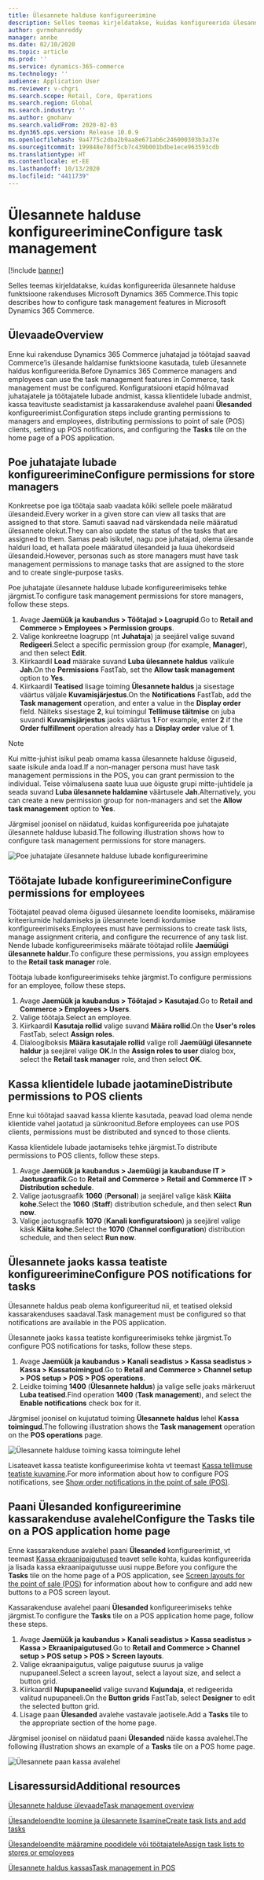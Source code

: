 ```yaml
---
title: Ülesannete halduse konfigureerimine
description: Selles teemas kirjeldatakse, kuidas konfigureerida ülesannete halduse funktsioone rakenduses Microsoft Dynamics 365 Commerce.
author: gvrmohanreddy
manager: annbe
ms.date: 02/10/2020
ms.topic: article
ms.prod: ''
ms.service: dynamics-365-commerce
ms.technology: ''
audience: Application User
ms.reviewer: v-chgri
ms.search.scope: Retail, Core, Operations
ms.search.region: Global
ms.search.industry: ''
ms.author: gmohanv
ms.search.validFrom: 2020-02-03
ms.dyn365.ops.version: Release 10.0.9
ms.openlocfilehash: 9a4775c2dba2b9aa8e671ab6c246000303b3a37e
ms.sourcegitcommit: 199848e78df5cb7c439b001bdbe1ece963593cdb
ms.translationtype: HT
ms.contentlocale: et-EE
ms.lasthandoff: 10/13/2020
ms.locfileid: "4411739"
---
```

# <a name="configure-task-management"></a><span data-ttu-id="ff281-103">Ülesannete halduse konfigureerimine</span><span class="sxs-lookup"><span data-stu-id="ff281-103">Configure task management</span></span>

[!include [banner](includes/banner.md)]

<span data-ttu-id="ff281-104">Selles teemas kirjeldatakse, kuidas konfigureerida ülesannete halduse funktsioone rakenduses Microsoft Dynamics 365 Commerce.</span><span class="sxs-lookup"><span data-stu-id="ff281-104">This topic describes how to configure task management features in Microsoft Dynamics 365 Commerce.</span></span>

## <a name="overview"></a><span data-ttu-id="ff281-105">Ülevaade</span><span class="sxs-lookup"><span data-stu-id="ff281-105">Overview</span></span>

<span data-ttu-id="ff281-106">Enne kui rakenduse Dynamics 365 Commerce juhatajad ja töötajad saavad Commerce’is ülesande haldamise funktsioone kasutada, tuleb ülesannete haldus konfigureerida.</span><span class="sxs-lookup"><span data-stu-id="ff281-106">Before Dynamics 365 Commerce managers and employees can use the task management features in Commerce, task management must be configured.</span></span> <span data-ttu-id="ff281-107">Konfiguratsiooni etapid hõlmavad juhatajatele ja töötajatele lubade andmist, kassa klientidele lubade andmist, kassa teavituste seadistamist ja kassarakenduse avalehel paani **Ülesanded** konfigureerimist.</span><span class="sxs-lookup"><span data-stu-id="ff281-107">Configuration steps include granting permissions to managers and employees, distributing permissions to point of sale (POS) clients, setting up POS notifications, and configuring the **Tasks** tile on the home page of a POS application.</span></span>

## <a name="configure-permissions-for-store-managers"></a><span data-ttu-id="ff281-108">Poe juhatajate lubade konfigureerimine</span><span class="sxs-lookup"><span data-stu-id="ff281-108">Configure permissions for store managers</span></span>

<span data-ttu-id="ff281-109">Konkreetse poe iga töötaja saab vaadata kõiki sellele poele määratud ülesandeid.</span><span class="sxs-lookup"><span data-stu-id="ff281-109">Every worker in a given store can view all tasks that are assigned to that store.</span></span> <span data-ttu-id="ff281-110">Samuti saavad nad värskendada neile määratud ülesannete olekut.</span><span class="sxs-lookup"><span data-stu-id="ff281-110">They can also update the status of the tasks that are assigned to them.</span></span> <span data-ttu-id="ff281-111">Samas peab isikutel, nagu poe juhatajad, olema ülesande halduri load, et hallata poele määratud ülesandeid ja luua ühekordseid ülesandeid.</span><span class="sxs-lookup"><span data-stu-id="ff281-111">However, personas such as store managers must have task management permissions to manage tasks that are assigned to the store and to create single-purpose tasks.</span></span>

<span data-ttu-id="ff281-112">Poe juhatajate ülesannete halduse lubade konfigureerimiseks tehke järgmist.</span><span class="sxs-lookup"><span data-stu-id="ff281-112">To configure task management permissions for store managers, follow these steps.</span></span>

1. <span data-ttu-id="ff281-113">Avage **Jaemüük ja kaubandus \> Töötajad \> Loagrupid**.</span><span class="sxs-lookup"><span data-stu-id="ff281-113">Go to **Retail and Commerce \> Employees \> Permission groups**.</span></span>
1. <span data-ttu-id="ff281-114">Valige konkreetne loagrupp (nt **Juhataja**) ja seejärel valige suvand **Redigeeri**.</span><span class="sxs-lookup"><span data-stu-id="ff281-114">Select a specific permission group (for example, **Manager**), and then select **Edit**.</span></span>
1. <span data-ttu-id="ff281-115">Kiirkaardil **Load** määrake suvand **Luba ülesannete haldus** valikule **Jah**.</span><span class="sxs-lookup"><span data-stu-id="ff281-115">On the **Permissions** FastTab, set the **Allow task management** option to **Yes**.</span></span>
1. <span data-ttu-id="ff281-116">Kiirkaardil **Teatised** lisage toiming **Ülesannete haldus** ja sisestage väärtus väljale **Kuvamisjärjestus**.</span><span class="sxs-lookup"><span data-stu-id="ff281-116">On the **Notifications** FastTab, add the **Task management** operation, and enter a value in the **Display order** field.</span></span> <span data-ttu-id="ff281-117">Näiteks sisestage **2**, kui toimingul **Tellimuse täitmise** on juba suvandi **Kuvamisjärjestus** jaoks väärtus **1**.</span><span class="sxs-lookup"><span data-stu-id="ff281-117">For example, enter **2** if the **Order fulfillment** operation already has a **Display order** value of **1**.</span></span>
    
> [!NOTE]
> <span data-ttu-id="ff281-118">Kui mitte-juhist isikul peab omama kassa ülesannete halduse õiguseid, saate isikule anda load.</span><span class="sxs-lookup"><span data-stu-id="ff281-118">If a non-manager persona must have task management permissions in the POS, you can grant permission to the individual.</span></span> <span data-ttu-id="ff281-119">Teise võimalusena saate luua uue õiguste grupi mitte-juhtidele ja seada suvand **Luba ülesannete haldamine** väärtusele **Jah**.</span><span class="sxs-lookup"><span data-stu-id="ff281-119">Alternatively, you can create a new permission group for non-managers and set the **Allow task management** option to **Yes**.</span></span>

<span data-ttu-id="ff281-120">Järgmisel joonisel on näidatud, kuidas konfigureerida poe juhatajate ülesannete halduse lubasid.</span><span class="sxs-lookup"><span data-stu-id="ff281-120">The following illustration shows how to configure task management permissions for store managers.</span></span>

![Poe juhatajate ülesannete halduse lubade konfigureerimine](media/HQ-POS-Tasks-Notifications-User-Permission.png)

## <a name="configure-permissions-for-employees"></a><span data-ttu-id="ff281-122">Töötajate lubade konfigureerimine</span><span class="sxs-lookup"><span data-stu-id="ff281-122">Configure permissions for employees</span></span>

<span data-ttu-id="ff281-123">Töötajatel peavad olema õigused ülesannete loendite loomiseks, määramise kriteeriumide haldamiseks ja ülesannete loendi kordumise konfigureerimiseks.</span><span class="sxs-lookup"><span data-stu-id="ff281-123">Employees must have permissions to create task lists, manage assignment criteria, and configure the recurrence of any task list.</span></span> <span data-ttu-id="ff281-124">Nende lubade konfigureerimiseks määrate töötajad rollile **Jaemüügi ülesannete haldur**.</span><span class="sxs-lookup"><span data-stu-id="ff281-124">To configure these permissions, you assign employees to the **Retail task manager** role.</span></span>

<span data-ttu-id="ff281-125">Töötaja lubade konfigureerimiseks tehke järgmist.</span><span class="sxs-lookup"><span data-stu-id="ff281-125">To configure permissions for an employee, follow these steps.</span></span>

1. <span data-ttu-id="ff281-126">Avage **Jaemüük ja kaubandus \> Töötajad \> Kasutajad**.</span><span class="sxs-lookup"><span data-stu-id="ff281-126">Go to **Retail and Commerce \> Employees \> Users**.</span></span>
1. <span data-ttu-id="ff281-127">Valige töötaja.</span><span class="sxs-lookup"><span data-stu-id="ff281-127">Select an employee.</span></span>
1. <span data-ttu-id="ff281-128">Kiirkaardil **Kasutaja rollid** valige suvand **Määra rollid**.</span><span class="sxs-lookup"><span data-stu-id="ff281-128">On the **User's roles** FastTab, select **Assign roles**.</span></span>
1. <span data-ttu-id="ff281-129">Dialoogiboksis **Määra kasutajale rollid** valige roll **Jaemüügi ülesannete haldur** ja seejärel valige **OK**.</span><span class="sxs-lookup"><span data-stu-id="ff281-129">In the **Assign roles to user** dialog box, select the **Retail task manager** role, and then select **OK**.</span></span>

## <a name="distribute-permissions-to-pos-clients"></a><span data-ttu-id="ff281-130">Kassa klientidele lubade jaotamine</span><span class="sxs-lookup"><span data-stu-id="ff281-130">Distribute permissions to POS clients</span></span>

<span data-ttu-id="ff281-131">Enne kui töötajad saavad kassa kliente kasutada, peavad load olema nende klientide vahel jaotatud ja sünkroonitud.</span><span class="sxs-lookup"><span data-stu-id="ff281-131">Before employees can use POS clients, permissions must be distributed and synced to those clients.</span></span>

<span data-ttu-id="ff281-132">Kassa klientidele lubade jaotamiseks tehke järgmist.</span><span class="sxs-lookup"><span data-stu-id="ff281-132">To distribute permissions to POS clients, follow these steps.</span></span>

1. <span data-ttu-id="ff281-133">Avage **Jaemüük ja kaubandus \> Jaemüügi ja kaubanduse IT \> Jaotusgraafik**.</span><span class="sxs-lookup"><span data-stu-id="ff281-133">Go to **Retail and Commerce \> Retail and Commerce IT \> Distribution schedule**.</span></span>
1. <span data-ttu-id="ff281-134">Valige jaotusgraafik **1060** (**Personal**) ja seejärel valige käsk **Käita kohe**.</span><span class="sxs-lookup"><span data-stu-id="ff281-134">Select the **1060** (**Staff**) distribution schedule, and then select **Run now**.</span></span>
1. <span data-ttu-id="ff281-135">Valige jaotusgraafik **1070** (**Kanali konfiguratsioon**) ja seejärel valige käsk **Käita kohe**.</span><span class="sxs-lookup"><span data-stu-id="ff281-135">Select the **1070** (**Channel configuration**) distribution schedule, and then select **Run now**.</span></span>

## <a name="configure-pos-notifications-for-tasks"></a><span data-ttu-id="ff281-136">Ülesannete jaoks kassa teatiste konfigureerimine</span><span class="sxs-lookup"><span data-stu-id="ff281-136">Configure POS notifications for tasks</span></span>

<span data-ttu-id="ff281-137">Ülesannete haldus peab olema konfigureeritud nii, et teatised oleksid kassarakenduses saadaval.</span><span class="sxs-lookup"><span data-stu-id="ff281-137">Task management must be configured so that notifications are available in the POS application.</span></span>

<span data-ttu-id="ff281-138">Ülesannete jaoks kassa teatiste konfigureerimiseks tehke järgmist.</span><span class="sxs-lookup"><span data-stu-id="ff281-138">To configure POS notifications for tasks, follow these steps.</span></span>

1. <span data-ttu-id="ff281-139">Avage **Jaemüük ja kaubandus \> Kanali seadistus \> Kassa seadistus \> Kassa \> Kassatoimingud**.</span><span class="sxs-lookup"><span data-stu-id="ff281-139">Go to **Retail and Commerce \> Channel setup \> POS setup \> POS \> POS operations**.</span></span>
1. <span data-ttu-id="ff281-140">Leidke toiming **1400** (**Ülesannete haldus**) ja valige selle joaks märkeruut **Luba teatised**.</span><span class="sxs-lookup"><span data-stu-id="ff281-140">Find operation **1400** (**Task management**), and select the **Enable notifications** check box for it.</span></span>

<span data-ttu-id="ff281-141">Järgmisel joonisel on kujutatud toiming **Ülesannete haldus** lehel **Kassa toimingud**.</span><span class="sxs-lookup"><span data-stu-id="ff281-141">The following illustration shows the **Task management** operation on the **POS operations** page.</span></span>

![Ülesannete halduse toiming kassa toimingute lehel](media/HQ-POS-Tasks-Notifications.png)

<span data-ttu-id="ff281-143">Lisateavet kassa teatiste konfigureerimise kohta vt teemast [Kassa tellimuse teatiste kuvamine](notifications-pos.md).</span><span class="sxs-lookup"><span data-stu-id="ff281-143">For more information about how to configure POS notifications, see [Show order notifications in the point of sale (POS)](notifications-pos.md).</span></span>

## <a name="configure-the-tasks-tile-on-a-pos-application-home-page"></a><span data-ttu-id="ff281-144">Paani Ülesanded konfigureerimine kassarakenduse avalehel</span><span class="sxs-lookup"><span data-stu-id="ff281-144">Configure the Tasks tile on a POS application home page</span></span>

<span data-ttu-id="ff281-145">Enne kassarakenduse avalehel paani **Ülesanded** konfigureerimist, vt teemast [Kassa ekraanipaigutused](pos-screen-layouts.md) teavet selle kohta, kuidas konfigureerida ja lisada kassa ekraanipaigutusse uusi nuppe.</span><span class="sxs-lookup"><span data-stu-id="ff281-145">Before you configure the **Tasks** tile on the home page of a POS application, see [Screen layouts for the point of sale (POS)](pos-screen-layouts.md) for information about how to configure and add new buttons to a POS screen layout.</span></span>

<span data-ttu-id="ff281-146">Kassarakenduse avalehel paani **Ülesanded** konfigureerimiseks tehke järgmist.</span><span class="sxs-lookup"><span data-stu-id="ff281-146">To configure the **Tasks** tile on a POS application home page, follow these steps.</span></span>

1. <span data-ttu-id="ff281-147">Avage **Jaemüük ja kaubandus \> Kanali seadistus \> Kassa seadistus \> Kassa \> Ekraanipaigutused**.</span><span class="sxs-lookup"><span data-stu-id="ff281-147">Go to **Retail and Commerce \> Channel setup \> POS setup \> POS \> Screen layouts**.</span></span>
1. <span data-ttu-id="ff281-148">Valige ekraanipaigutus, valige paigutuse suurus ja valige nupupaneel.</span><span class="sxs-lookup"><span data-stu-id="ff281-148">Select a screen layout, select a layout size, and select a button grid.</span></span>
1. <span data-ttu-id="ff281-149">Kiirkaardil **Nupupaneelid** valige suvand **Kujundaja**, et redigeerida valitud nupupaneeli.</span><span class="sxs-lookup"><span data-stu-id="ff281-149">On the **Button grids** FastTab, select **Designer** to edit the selected button grid.</span></span>
1. <span data-ttu-id="ff281-150">Lisage paan **Ülesanded** avalehe vastavale jaotisele.</span><span class="sxs-lookup"><span data-stu-id="ff281-150">Add a **Tasks** tile to the appropriate section of the home page.</span></span>

<span data-ttu-id="ff281-151">Järgmisel joonisel on näidatud paani **Ülesanded** näide kassa avalehel.</span><span class="sxs-lookup"><span data-stu-id="ff281-151">The following illustration shows an example of a **Tasks** tile on a POS home page.</span></span>

![Ülesannete paan kassa avalehel](media/POS-home-screen-tasks-button-image.png)

## <a name="additional-resources"></a><span data-ttu-id="ff281-153">Lisaressursid</span><span class="sxs-lookup"><span data-stu-id="ff281-153">Additional resources</span></span>

[<span data-ttu-id="ff281-154">Ülesannete halduse ülevaade</span><span class="sxs-lookup"><span data-stu-id="ff281-154">Task management overview</span></span>](task-mgmt-overview.md)

[<span data-ttu-id="ff281-155">Ülesandeloendite loomine ja ülesannete lisamine</span><span class="sxs-lookup"><span data-stu-id="ff281-155">Create task lists and add tasks</span></span>](task-mgmt-create-lists.md)

[<span data-ttu-id="ff281-156">Ülesandeloendite määramine poodidele või töötajatele</span><span class="sxs-lookup"><span data-stu-id="ff281-156">Assign task lists to stores or employees</span></span>](task-mgmt-assign-lists.md)

[<span data-ttu-id="ff281-157">Ülesannete haldus kassas</span><span class="sxs-lookup"><span data-stu-id="ff281-157">Task management in POS</span></span>](task-mgmt-POS.md)
